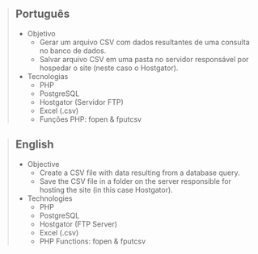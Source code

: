 > ## Português 
> - Objetivo
>   - Gerar um arquivo CSV com dados resultantes de uma consulta no banco de dados.
>   - Salvar arquivo CSV em uma pasta no servidor responsável por hospedar o site (neste caso o Hostgator). 
> - Tecnologias
>   - PHP
>   - PostgreSQL 
>   - Hostgator (Servidor FTP)
>   - Excel (.csv)
>   - Funções PHP: fopen & fputcsv

> ## English
> - Objective
>   - Create a CSV file with data resulting from a database query.
>   - Save the CSV file in a folder on the server responsible for hosting the site (in this case Hostgator). 
> - Technologies
>   - PHP
>   - PostgreSQL 
>   - Hostgator (FTP Server)
>   - Excel (.csv)
>   - PHP Functions: fopen & fputcsv
